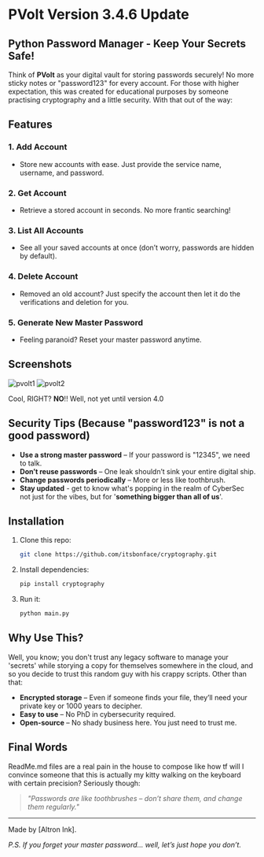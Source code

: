 # PVolt Version 3.4.6 Update

## Python Password Manager - Keep Your Secrets Safe!  
Think of **PVolt** as your digital vault for storing passwords securely! No more sticky notes or "password123" for every account.
For those with higher expectation, this was created for educational purposes by someone practising cryptography and a little security. With that out of the way:

## Features  

### 1. **Add Account**  
   - Store new accounts with ease. Just provide the service name, username, and password. 

### 2. **Get Account**  
   - Retrieve a stored account in seconds. No more frantic searching!  

### 3. **List All Accounts**  
   - See all your saved accounts at once (don’t worry, passwords are hidden by default). 

### 4. **Delete Account**  
   - Removed an old account? Just specify the account then let it do the verifications and deletion for you.

### 5. **Generate New Master Password**  
   - Feeling paranoid? Reset your master password anytime.

## Screenshots  
![pvolt1](https://github.com/user-attachments/assets/1e09c9dd-e176-4a2d-badb-aa67478a5762)
![pvolt2](https://github.com/user-attachments/assets/10f3af6c-5d63-4e84-8030-7d25a22b2fde)

Cool, RIGHT? **NO**!! Well, not yet until version 4.0

## Security Tips (Because "password123" is not a good password)  

- **Use a strong master password** – If your password is "12345", we need to talk.
- **Don’t reuse passwords** – One leak shouldn’t sink your entire digital ship.  
- **Change passwords periodically** – More or less like toothbrush.
- **Stay updated** - get to know what's popping in the realm of CyberSec not just for the vibes, but for '**something bigger than all of us**'.

## Installation  

1. Clone this repo:  
   ```sh
   git clone https://github.com/itsbonface/cryptography.git
   ```
2. Install dependencies:  
   ```sh
   pip install cryptography
   ```
3. Run it:  
   ```sh
   python main.py
   ```

## Why Use This?  

Well, you know; you don't trust any legacy software to manage your 'secrets' while storying a copy for themselves somewhere in the cloud, and so you decide to trust this random guy with his crappy scripts. Other than that:
- **Encrypted storage** – Even if someone finds your file, they’ll need your private key or 1000 years to decipher.  
- **Easy to use** – No PhD in cybersecurity required.  
- **Open-source** – No shady business here. You just need to trust me.

## Final Words  

ReadMe.md files are a real pain in the house to compose like how tf will I convince someone that this is actually my kitty walking on the keyboard with certain precision?
Seriously though:
> *"Passwords are like toothbrushes – don’t share them, and change them regularly."*

---  
Made by [Altron Ink].   

*P.S. If you forget your master password… well, let’s just hope you don’t.*
